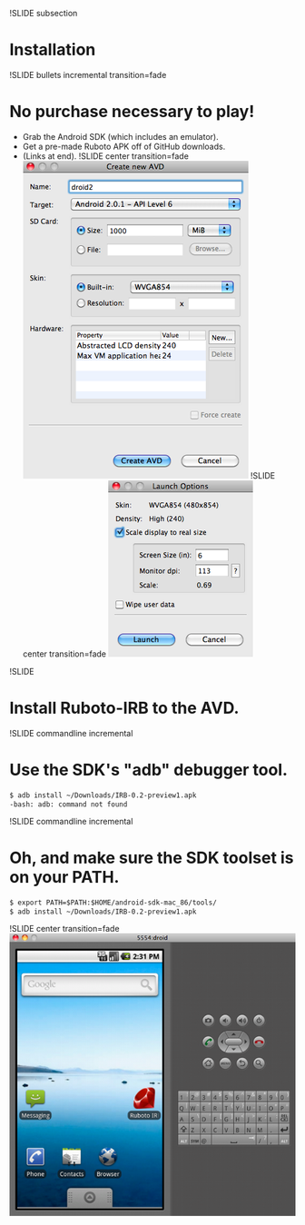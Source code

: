 !SLIDE subsection
# Installation #

!SLIDE bullets incremental transition=fade
# No purchase necessary to play! #
* Grab the Android SDK (which includes an emulator).
* Get a pre-made Ruboto APK off of GitHub downloads.
* (Links at end).
!SLIDE center transition=fade
![](01_create_avd.png)
!SLIDE center transition=fade
![](02_launch_avd.png)

!SLIDE
# Install Ruboto-IRB to the AVD. #

!SLIDE commandline incremental
# Use the SDK's "adb" debugger tool. #
	$ adb install ~/Downloads/IRB-0.2-preview1.apk
	-bash: adb: command not found

!SLIDE commandline incremental
# Oh, and make sure the SDK toolset is on your PATH. #
	$ export PATH=$PATH:$HOME/android-sdk-mac_86/tools/
	$ adb install ~/Downloads/IRB-0.2-preview1.apk
!SLIDE center transition=fade
![](03_ruboto_installed.png)
